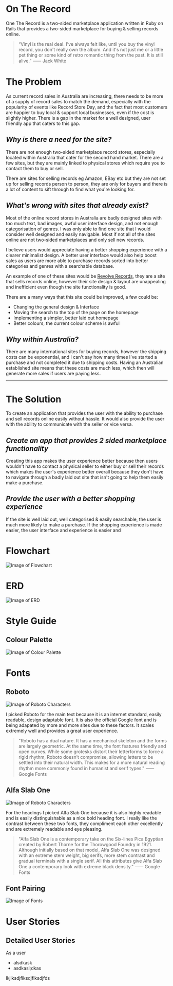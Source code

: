 # On The Record

One The Record is a two-sided marketplace application written in Ruby on Rails that provides a two-sided marketplace for buying & selling records online. 

>“Vinyl is the real deal. I've always felt like, until you buy the vinyl record, you don't really own the album. And it's not just me or a little pet thing or some kind of retro romantic thing from the past. It is still alive.” ⸺ Jack White



# The Problem

As current record sales in Australia are increasing, there needs to be more of a supply of record sales to match the demand, especially with the popularity of events like Record Store Day, and the fact that most customers are happier to buy local & support local businesses, even if the cost is slightly higher. There is a gap in the market for a well designed, user friendly app that caters to this gap.

## _Why is there a need for the site?_

There are not enough two-sided marketplace record stores, especially located within Australia that cater for the second hand market. There are a few sites, but they are mainly linked to physical stores which require you to contact them to buy or sell.

There are sites for selling records eg Amazon, EBay etc but they are not set up for selling records person to person, they are only for buyers and there is a lot of content to sift through to find what you're looking for.

## _What's wrong with sites that already exist?_

Most of the online record stores in Australia are badly designed sites with too much text, bad images, awful user interface design, and not enough categorisation of genres. I was only able to find one site that I would consider well designed and easily navigable. Most if not all of the sites online are not two-sided marketplaces and only sell new records.

I believe users would appreciate having a better shopping experience with a clearer minimalist design. A better user interface would also help boost sales as users are more able to purchase records sorted into better categories and genres with a searchable database.

An example of one of these sites would be 
[Revolve Records](http://www.revolverecords.com.au/), they are a site that sells records online, however their site design & layout are unappealing and inefficient even though the site functionality is good.

There are a many ways that this site could be improved, a few could be:
- Changing the general design & Interface
- Moving the search to the top of the page on the homepage
- Implementing a simpler, better laid out homepage
- Better colours, the current colour scheme is awful


## _Why within Australia?_

There are many international sites for buying records, however the shipping costs can be exponential, and I can't say how many times I've started a purchase and not completed it due to shipping costs. Having an Australian established site means that these costs are much less, which then will generate more sales if users are paying less.

___

# The Solution

To create an application that provides the user with the ability to purchase and sell records online easily without hassle. It would also provide the user with the ability to communicate with the seller or vice versa.

## _Create an app that provides 2 sided marketplace functionality_

Creating this app makes the user experience better because then users wouldn't have to contact a physical seller to either buy or sell their records which makes the user's experience better overall because they don't have to navigate through a badly laid out site that isn't going to help them easily make a purchase.

## _Provide the user with a better shopping experience_

If the site is well laid out, well categorised & easily searchable, the user is much more likely to make a purchase. If the shopping experience is made easier, the user interface and experience is easier and 


# Flowchart

![Image of Flowchart](https://github.com/katiefrances/on-the-record/blob/master/app/assets/images/Flowchart.png?raw=true)

# ERD

![Image of ERD](https://github.com/katiefrances/on-the-record/blob/master/app/assets/images/ERD.png?raw=true)

# Style Guide

## Colour Palette
![Image of Colour Palette](https://github.com/katiefrances/on-the-record/raw/master/app/assets/images/colour-palette.png)



# Fonts

## Roboto

![Image of Roboto Characters](https://github.com/katiefrances/on-the-record/blob/master/app/assets/images/roboto-1.png?raw=true)


I picked Roboto for the main text because it is an internet standard, easily readable, design adaptable font. It is also the official Google font and is being adapated by more and more sites due to these factors. It scales extremely well and provides a great user experience. 

> "Roboto has a dual nature. It has a mechanical skeleton and the forms are largely geometric. At the same time, the font features friendly and open curves. While some grotesks distort their letterforms to force a rigid rhythm, Roboto doesn’t compromise, allowing letters to be settled into their natural width. This makes for a more natural reading rhythm more commonly found in humanist and serif types." ⸺ Google Fonts

## Alfa Slab One

![Image of Roboto Characters](https://github.com/katiefrances/on-the-record/blob/master/app/assets/images/alfaslabone-1.png?raw=true)

For the headings I picked Alfa Slab One because it is also highly readable and is easily distinguishable as a nice bold heading font. I really like the contrast between these two fonts, they compliment each other excellently and are extremely readable and eye pleasing.

> "Alfa Slab One is a contemporary take on the Six-lines Pica Egyptian created by Robert Thorne for the Thorowgood Foundry in 1921. Although initially based on that model, Alfa Slab One was designed with an extreme stem weight, big serifs, more stem contrast and gradual terminals with a single serif. All this attributes give Alfa Slab One a contemporary look with extreme black density." ⸺ Google Fonts

## Font Pairing

![Image of Fonts](https://github.com/katiefrances/on-the-record/blob/master/app/assets/images/Fonts.png?raw=true)

# User Stories

## Detailed User Stories

As a user 
- alsdkask
- asdkasl;dkas

lkjlksdjflksdjflksdjfds
